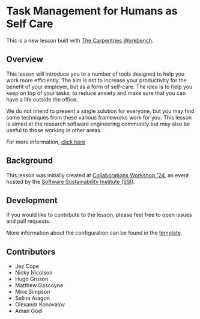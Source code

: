 # Task Management for Humans as Self Care

This is a new lesson built with [The Carpentries Workbench][workbench]. 

## Overview

This lesson will introduce you to a number of tools designed to help you work more efficiently. 
The aim is not to increase your productivity for the benefit of your employer,
but as a form of self-care. The idea is to help you keep on top of your tasks, to reduce anxiety
and make sure that you can have a life outside the office.  
   
We do not intend to present a single solution for everyone, but you may find some techniques 
from these various frameworks work for you. This lesson is aimed at the research software engineering 
community but may also be useful to those working in other areas.

For more information, [click here](/episodes/introduction.md)

## Background

This lesson was initially created at 
[Collaborations Workshop '24](https://www.software.ac.uk/workshop/collaborations-workshop-2024-cw24), 
an event hosted by the [Software Sustainability Institute (SSI)](https://www.software.ac.uk/).

## Development

If you would like to contribute to the lesson, please feel free to open issues and pull requests.

More information about the configuration can be found in the [template](https://github.com/carpentries/workbench-template-md?tab=readme-ov-file#configure-a-new-lesson).

## Contributors

- Jez Cope
- Nicky Nicolson
- Hugo Gruson
- Matthew Gascoyne
- Mike Simpson
- Selina Aragon
- Olexandr Konovalov
- Aman Goel

[workbench]: https://carpentries.github.io/sandpaper-docs


